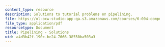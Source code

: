 ```yaml
---
content_type: resource
description: Solutions to tutorial problems on pipelining.
file: https://ol-ocw-studio-app-qa.s3.amazonaws.com/courses/6-004-computation-structures-spring-2009/a4d3b42f190cbe24766638550ba503a3_MIT6_004s09_tutor09_sol.pdf
file_type: application/pdf
resourcetype: Document
title: Pipelining - Solutions
uid: a4d3b42f-190c-be24-7666-38550ba503a3
---
```

